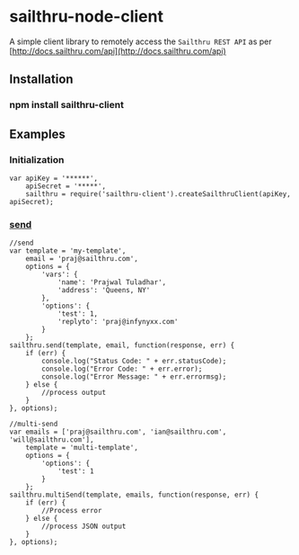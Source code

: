 sailthru-node-client
====================

A simple client library to remotely access the `Sailthru REST API` as per [http://docs.sailthru.com/api](http://docs.sailthru.com/api)

Installation
------------

### npm install sailthru-client

Examples
--------

### Initialization

    var apiKey = '******',
        apiSecret = '*****',
        sailthru = require('sailthru-client').createSailthruClient(apiKey, apiSecret);

### [send](http://docs.sailthru.com/api/send)

    //send
    var template = 'my-template',
        email = 'praj@sailthru.com',
        options = {
            'vars': {
                'name': 'Prajwal Tuladhar',
                'address': 'Queens, NY'
            },
            'options': {
                'test': 1,
                'replyto': 'praj@infynyxx.com'
            }
        };
    sailthru.send(template, email, function(response, err) {
        if (err) {
            console.log("Status Code: " + err.statusCode);
            console.log("Error Code: " + err.error);
            console.log("Error Message: " + err.errormsg);
        } else {
            //process output
        }
    }, options);

    //multi-send
    var emails = ['praj@sailthru.com', 'ian@sailthru.com', 'will@sailthru.com'],
        template = 'multi-template',
        options = {
            'options': {
                'test': 1
            }
        };
    sailthru.multiSend(template, emails, function(response, err) {
        if (err) {
            //Process error
        } else {
            //process JSON output
        }
    }, options);
